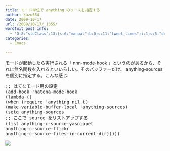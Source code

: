 ```yaml
---
title: モード単位で anything のソースを指定する
author: kazu634
date: 2009-10-17
url: /2009/10/17/_1355/
wordtwit_post_info:
  - 'O:8:"stdClass":13:{s:6:"manual";b:0;s:11:"tweet_times";i:1;s:5:"delay";i:0;s:7:"enabled";i:1;s:10:"separation";s:2:"60";s:7:"version";s:3:"3.7";s:14:"tweet_template";b:0;s:6:"status";i:2;s:6:"result";a:0:{}s:13:"tweet_counter";i:2;s:13:"tweet_log_ids";a:1:{i:0;i:4843;}s:9:"hash_tags";a:0:{}s:8:"accounts";a:1:{i:0;s:7:"kazu634";}}'
categories:
  - Emacs

---
```

<div class="section">
<p>
    モードが起動したら実行される「 nnn-mode-hook 」というのがあるから、それに無名関数を入れるといいらしい。そのバッファーだけ、 anything-sources を個別に指定する。こんな感じ:
</p>
  
<pre class="syntax-highlight">
<span class="synComment">;; はてなモード用の設定</span>
<span class="synSpecial">(</span>add-hook <span class="synSpecial">'</span><span class="synIdentifier">hatena-mode-hook</span>
<span class="synSpecial">(</span><span class="synStatement">lambda</span> <span class="synSpecial">()</span>
<span class="synSpecial">(</span><span class="synStatement">when</span> <span class="synSpecial">(</span><span class="synStatement">require</span> <span class="synSpecial">'</span><span class="synIdentifier">anything</span> <span class="synStatement">nil</span> <span class="synStatement">t</span><span class="synSpecial">)</span>
<span class="synSpecial">(</span>make-variable-buffer-local <span class="synSpecial">'</span><span class="synIdentifier">anything-sources</span><span class="synSpecial">)</span>
<span class="synSpecial">(</span><span class="synStatement">setq</span> anything-sources
<span class="synComment">;; ここで source をリストアップする</span>
<span class="synSpecial">(</span><span class="synStatement">list</span> anything-c-source-yasnippet
anything-c-source-flickr
anything-c-source-files-in-current-dir<span class="synSpecial">)))))</span>
</pre>
  
<p>
<center>
</center>
</p>
  
<p>
<a href="http://flickr.com/photos/42332031@N02/4019489058/" onclick="__gaTracker('send', 'event', 'outbound-article', 'http://flickr.com/photos/42332031@N02/4019489058/', '');" title="Anythingの設定(hatena-mode)"><img src="http://farm4.static.flickr.com/3517/4019489058_2df9d0207b.jpg" /></a>
</p></p>
</div>